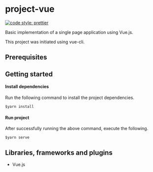 # project-vue

[![code style: prettier](https://img.shields.io/badge/code_style-prettier-ff69b4.svg?style=flat-square)](https://github.com/prettier/prettier)

Basic implementation of a single page application using Vue.js.

This project was initiated using vue-cli.
         
## Prerequisites

## Getting started
#### Install dependencies
Run the following command to install the project dependencies.
```
$yarn install
```

#### Run project
After successfully running the above command, execute the following.
```
$yarn serve 
```
         
## Libraries, frameworks and plugins
  * Vue.js